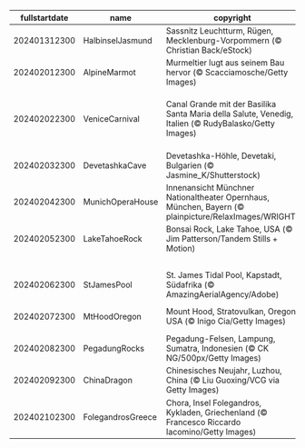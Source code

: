 |fullstartdate|name|copyright|title|image|
|--|--|--|--|--|
202401312300|HalbinselJasmund|Sassnitz Leuchtturm, Rügen, Mecklenburg-Vorpommern (© Christian Back/eStock)|Leuchtender Schneeturm|![](/de-DE/2024/02/202401312300HalbinselJasmund.jpg)|
202402012300|AlpineMarmot|Murmeltier lugt aus seinem Bau hervor (© Scacciamosche/Getty Images)|Und täglich grüßt das Murmeltier|![](/de-DE/2024/02/202402012300AlpineMarmot.jpg)|
202402022300|VeniceCarnival|Canal Grande mit der Basilika Santa Maria della Salute, Venedig, Italien (© RudyBalasko/Getty Images)|Bereit für den Masken-Tanz in der Stadt der Kanäle und der Extravaganz?|![](/de-DE/2024/02/202402022300VeniceCarnival.jpg)|
202402032300|DevetashkaCave|Devetashka-Höhle, Devetaki, Bulgarien (© Jasmine_K/Shutterstock)|Haben Sie Angst vor Fledermäusen?|![](/de-DE/2024/02/202402032300DevetashkaCave.jpg)|
202402042300|MunichOperaHouse|Innenansicht Münchner Nationaltheater Opernhaus, München, Bayern (© plainpicture/RelaxImages/WRIGHT)|Wunder der Akustik!|![](/de-DE/2024/02/202402042300MunichOperaHouse.jpg)|
202402052300|LakeTahoeRock|Bonsai Rock, Lake Tahoe, USA (© Jim Patterson/Tandem Stills + Motion)|Bonsais auf Felsen|![](/de-DE/2024/02/202402052300LakeTahoeRock.jpg)|
||||![](/de-DE/2024/02/.jpg)|
202402062300|StJamesPool|St. James Tidal Pool, Kapstadt, Südafrika (© AmazingAerialAgency/Adobe)|Kaps und Hoffnungen|![](/de-DE/2024/02/202402062300StJamesPool.jpg)|
202402072300|MtHoodOregon|Mount Hood, Stratovulkan, Oregon, USA (© Inigo Cia/Getty Images)|Ein schlafender Riese|![](/de-DE/2024/02/202402072300MtHoodOregon.jpg)|
202402082300|PegadungRocks|Pegadung-Felsen, Lampung, Sumatra, Indonesien (© CK NG/500px/Getty Images)|Ganz schön auf Zack!|![](/de-DE/2024/02/202402082300PegadungRocks.jpg)|
202402092300|ChinaDragon|Chinesisches Neujahr, Luzhou, China (© Liu Guoxing/VCG via Getty Images)|Willkommen im Jahr des Drachen!|![](/de-DE/2024/02/202402092300ChinaDragon.jpg)|
202402102300|FolegandrosGreece|Chora, Insel Folegandros, Kykladen, Griechenland (© Francesco Riccardo Iacomino/Getty Images)|Paradies auf Griechisch|![](/de-DE/2024/02/202402102300FolegandrosGreece.jpg)|
